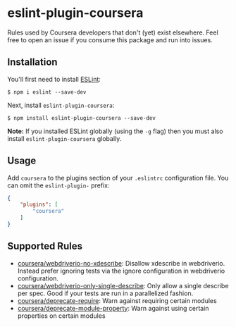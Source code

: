 # eslint-plugin-coursera

Rules used by Coursera developers that don't (yet) exist elsewhere. Feel free to open an issue
if you consume this package and run into issues.

## Installation

You'll first need to install [ESLint](http://eslint.org):

```
$ npm i eslint --save-dev
```

Next, install `eslint-plugin-coursera`:

```
$ npm install eslint-plugin-coursera --save-dev
```

**Note:** If you installed ESLint globally (using the `-g` flag) then you must also install `eslint-plugin-coursera` globally.

## Usage

Add `coursera` to the plugins section of your `.eslintrc` configuration file. You can omit the `eslint-plugin-` prefix:

```json
{
    "plugins": [
        "coursera"
    ]
}
```

## Supported Rules

* [coursera/webdriverio-no-xdescribe](docs/rules/webdriverio-no-xdescribe.md): Disallow xdescribe in webdriverio. Instead prefer ignoring tests via the ignore configuration in webdriverio configuration.
* [coursera/webdriverio-only-single-describe](docs/rules/webdriverio-only-single-describe.md): Only allow a single describe per spec. Good if your tests are run in a parallelized fashion.
* [coursera/deprecate-require](docs/rules/deprecate-require.md): Warn against requiring certain modules
* [coursera/deprecate-module-property](docs/rules/deprecate-module-property.md): Warn against using certain properties on certain modules





